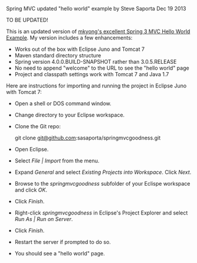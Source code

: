 Spring MVC updated "hello world" example
by Steve Saporta
Dec 19 2013

TO BE UPDATED!

This is an updated version of [mkyong's excellent Spring 3 MVC Hello World Example](http://www.mkyong.com/spring3/spring-3-mvc-hello-world-example/). My version includes a few enhancements:
- Works out of the box with Eclipse Juno and Tomcat 7
- Maven standard directory structure
- Spring version 4.0.0.BUILD-SNAPSHOT rather than 3.0.5.RELEASE
- No need to append "welcome" to the URL to see the "hello world" page
- Project and classpath settings work with Tomcat 7 and Java 1.7

Here are instructions for importing and running the project in Eclipse Juno with Tomcat 7:
- Open a shell or DOS command window.
- Change directory to your Eclipse workspace.
- Clone the Git repo:

    git clone git@github.com:sasaporta/springmvcgoodness.git

- Open Eclipse.
- Select *File | Import* from the menu.
- Expand *General* and select *Existing Projects into Workspace*. Click *Next*.
- Browse to the *springmvcgoodness* subfolder of your Eclispe workspace and click *OK*.
- Click *Finish*.
- Right-click *springmvcgoodness* in Eclipse's Project Explorer and select *Run As | Run on Server*.
- Click *Finish*.
- Restart the server if prompted to do so.
- You should see a "hello world" page.